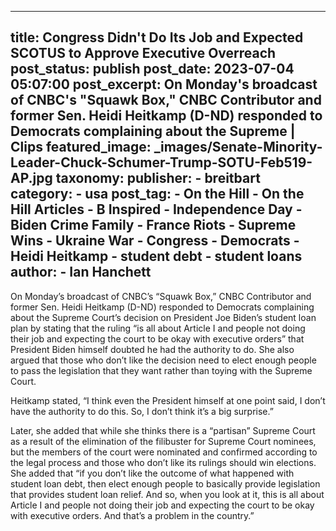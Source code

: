 
---
title: Congress Didn&#39;t Do Its Job and Expected SCOTUS to Approve Executive Overreach 
post_status: publish
post_date: 2023-07-04 05:07:00 
post_excerpt: On Monday&#39;s broadcast of CNBC&#39;s &quot;Squawk Box,&quot; CNBC Contributor and former Sen. Heidi Heitkamp (D-ND) responded to Democrats complaining about the Supreme | Clips 
featured_image: _images/Senate-Minority-Leader-Chuck-Schumer-Trump-SOTU-Feb519-AP.jpg 
taxonomy:
    publisher:
        - breitbart
    category:
        - usa 
    post_tag:
        - On the Hill
        - On the Hill Articles
        - B Inspired
        - Independence Day
        - Biden Crime Family
        - France Riots
        - Supreme Wins
        - Ukraine War
        - Congress
        - Democrats
        - Heidi Heitkamp
        - student debt
        - student loans
    author:
        - Ian Hanchett
---
On Monday’s broadcast of CNBC’s “Squawk Box,” CNBC Contributor and former Sen. Heidi Heitkamp (D-ND) responded to Democrats complaining about the Supreme Court’s decision on President Joe Biden’s student loan plan by stating that the ruling “is all about Article I and people not doing their job and expecting the court to be okay with executive orders” that President Biden himself doubted he had the authority to do. She also argued that those who don’t like the decision need to elect enough people to pass the legislation that they want rather than toying with the Supreme Court.

Heitkamp stated, “I think even the President himself at one point said, I don’t have the authority to do this. So, I don’t think it’s a big surprise.”

Later, she added that while she thinks there is a “partisan” Supreme Court as a result of the elimination of the filibuster for Supreme Court nominees, but the members of the court were nominated and confirmed according to the legal process and those who don’t like its rulings should win elections. She added that “if you don’t like the outcome of what happened with student loan debt, then elect enough people to basically provide legislation that provides student loan relief. And so, when you look at it, this is all about Article I and people not doing their job and expecting the court to be okay with executive orders. And that’s a problem in the country.” 